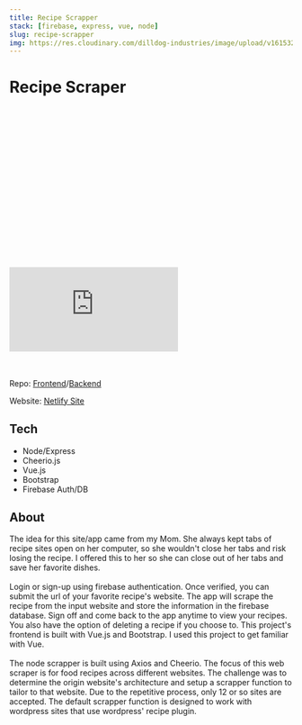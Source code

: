 ```yaml
---
title: Recipe Scrapper
stack: [firebase, express, vue, node]
slug: recipe-scrapper
img: https://res.cloudinary.com/dilldog-industries/image/upload/v1615326852/food-stock/4.jpg
---
```


# Recipe Scraper

<div class="relative" style="padding-top: 56.25%">
<iframe class="absolute inset-0 w-full h-full my-4" src="https://www.youtube.com/embed/Td9SDowEaww"
 frameborder="0" allow="accelerometer; autoplay; clipboard-write; encrypted-media; gyroscope; picture-in-picture" allowfullscreen></iframe>
</div>
<br><br>

Repo: <a class="mb-2 hover-state mb-2" href="https://github.com/digthedill/front-end-recipe-scraper" target="_blank">Frontend</a>/<a class="mb-2 hover-state mb-2" href="https://github.com/digthedill/recipe-scraper-api" target="_blank">Backend</a>

Website: <a class="mb-2 hover-state mb-2" href="https://cranky-pare-b2c0ec.netlify.app/" target="_blank">Netlify Site</a>

## Tech

- Node/Express
- Cheerio.js
- Vue.js
- Bootstrap
- Firebase Auth/DB

## About

The idea for this site/app came from my Mom. She always kept tabs of recipe sites open on her computer, so she wouldn't close her tabs and risk losing the recipe. I offered this to her so she can close out of her tabs and save her favorite dishes.
<br><br>
Login or sign-up using firebase authentication. Once verified, you can submit the url of your favorite recipe's website. The app will scrape the recipe from the input website and store the information in the firebase database. Sign off and come back to the app anytime to view your recipes. You also have the option of deleting a recipe if you choose to. This project's frontend is built with Vue.js and Bootstrap. I used this project to get familiar with Vue.
<br><br>
The node scrapper is built using Axios and Cheerio. The focus of this web scraper is for food recipes across different websites. The challenge was to determine the origin website's architecture and setup a scrapper function to tailor to that website. Due to the repetitive process, only 12 or so sites are accepted. The default scrapper function is designed to work with wordpress sites that use wordpress' recipe plugin.

